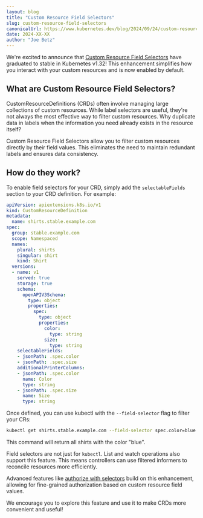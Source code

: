 ```yaml
---
layout: blog
title: "Custom Resource Field Selectors"
slug: custom-resource-field-selectors
canonicalUrl: https://www.kubernetes.dev/blog/2024/09/24/custom-resource-field-selectors
date: 2024-XX-XX
author: "Joe Betz"
---
```


We're excited to announce that [Custom Resource Field Selectors](/docs/concepts/extend-kubernetes/api-extension/custom-resources/#custom-resource-field-selectors)
have graduated to stable in Kubernetes v1.32! This enhancement simplifies how you interact with your 
custom resources and is now enabled by default.

## What are Custom Resource Field Selectors?

CustomResourceDefinitions (CRDs) often involve managing large collections of custom resources. While label selectors are useful, they're not always the most effective way to filter custom resources.  Why duplicate data in labels when the information you need already exists in the resource itself?

Custom Resource Field Selectors allow you to filter custom resources directly by their field values. This eliminates the need to maintain redundant labels and ensures data consistency.

## How do they work?

To enable field selectors for your CRD, simply add the `selectableFields` section to your CRD definition.
For example:

```yaml
apiVersion: apiextensions.k8s.io/v1
kind: CustomResourceDefinition
metadata:
  name: shirts.stable.example.com
spec:
  group: stable.example.com
  scope: Namespaced
  names:
    plural: shirts
    singular: shirt
    kind: Shirt
  versions:
  - name: v1
    served: true
    storage: true
    schema:
      openAPIV3Schema:
        type: object
        properties:
          spec:
            type: object
            properties:
              color:
                type: string
              size:
                type: string
    selectableFields:
    - jsonPath: .spec.color
    - jsonPath: .spec.size
    additionalPrinterColumns:
    - jsonPath: .spec.color
      name: Color
      type: string
    - jsonPath: .spec.size
      name: Size
      type: string
```

Once defined, you can use kubectl with the `--field-selector` flag to filter your CRs:

```sh
kubectl get shirts.stable.example.com --field-selector spec.color=blue
```

This command will return all shirts with the color "blue".

Field selectors are not just for `kubectl`.  List and watch operations also support this feature. This means controllers can use filtered informers to reconcile resources more efficiently.

Advanced features like [authorize with selectors](https://github.com/kubernetes/enhancements/blob/master/keps/sig-auth/4601-authorize-with-selectors/README.md) build on this enhancement,
allowing for fine-grained authorization based on custom resource field values.

We encourage you to explore this feature and use it to make CRDs more convenient
and useful!

